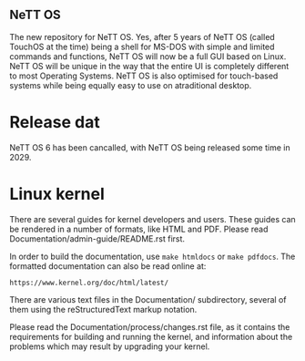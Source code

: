 ## NeTT OS

The new repository for NeTT OS. Yes, after 5 years of NeTT OS (called TouchOS at the time) being a shell for MS-DOS with simple and limited commands and functions, NeTT OS will now be a full GUI based on Linux. NeTT OS will be unique in the way that the entire UI is completely different to most Operating Systems. NeTT OS is also optimised for touch-based systems while being equally easy to use on atraditional desktop.

# Release dat

NeTT OS 6 has been cancalled, with NeTT OS being released some time in 2029.



Linux kernel
============

There are several guides for kernel developers and users. These guides can
be rendered in a number of formats, like HTML and PDF. Please read
Documentation/admin-guide/README.rst first.

In order to build the documentation, use ``make htmldocs`` or
``make pdfdocs``.  The formatted documentation can also be read online at:

    https://www.kernel.org/doc/html/latest/

There are various text files in the Documentation/ subdirectory,
several of them using the reStructuredText markup notation.

Please read the Documentation/process/changes.rst file, as it contains the
requirements for building and running the kernel, and information about
the problems which may result by upgrading your kernel.

